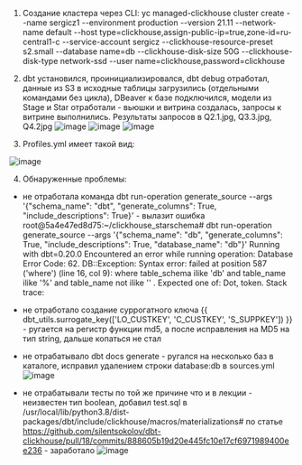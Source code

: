1. Создание кластера через CLI:
yc managed-clickhouse cluster create --name sergicz1 --environment production --version 21.11 --network-name default --host type=clickhouse,assign-public-ip=true,zone-id=ru-central1-c --service-account sergicz --clickhouse-resource-preset s2.small --database name=db --clickhouse-disk-size 50G --clickhouse-disk-type network-ssd --user name=clickhouse,password=clickhouse

2. dbt установился, проинициализировался, dbt debug отработал, данные из S3 в исходные таблицы загрузились (отдельными командами без цикла), DBeaver к базе подключился, модели из Stage и Star отработали - вьюшки и витрина создалась, запросы к витрине выполнились. Результаты запросов в Q2.1.jpg, Q3.3.jpg, Q4.2jpg
![image](https://user-images.githubusercontent.com/98316269/150785865-7caf5cb3-ae66-466e-bcaf-ec6914aedc90.png)
![image](https://user-images.githubusercontent.com/98316269/150785958-f1d449a8-9b94-48a9-8096-ff5ce843d633.png)
![image](https://user-images.githubusercontent.com/98316269/150786007-57c3eedf-a0dd-422b-b810-15fcb84076ce.png)

3. Profiles.yml имеет такой вид:

![image](https://user-images.githubusercontent.com/98316269/150786144-3cfe5972-5d47-46c0-a3ee-d2db92b6f1bc.png)
     
4. Обнаруженные проблемы:
- не отработала команда dbt run-operation generate_source --args '{"schema_name": "dbt", "generate_columns": True, "include_descriptions": True}' - вылазит ошибка
root@5a4e47ed8d75:~/clickhouse_starschema# dbt run-operation generate_source --args '{"schema_name": "db", "generate_columns": True, "include_descriptions": True, "database_name": "db"}'
Running with dbt=0.20.0
Encountered an error while running operation: Database Error
  Code: 62.
  DB::Exception: Syntax error: failed at position 587 ('where') (line 16, col 9): where table_schema ilike 'db'
          and table_name ilike '%'
          and table_name not ilike ''
  . Expected one of: Dot, token. Stack trace:
  
- не отработало создание суррогатного ключа {{ dbt_utils.surrogate_key(['LO_CUSTKEY', 'C_CUSTKEY', 'S_SUPPKEY']) }} - ругается на регистр функции md5, а после исправления на MD5  на тип string, дальше копаться не стал

- не отрабатывало dbt docs generate - ругался на несколько баз в каталоге, исправил удалением строки database:db в sources.yml
![image](https://user-images.githubusercontent.com/98316269/150785530-a11d0127-121f-4b2d-ad64-00b5ef520c77.png)

- не отрабатывали тесты по той же причине что и в лекции - неизвестен тип boolean, добавил test.sql в /usr/local/lib/python3.8/dist-packages/dbt/include/clickhouse/macros/materializations# по статье https://github.com/silentsokolov/dbt-clickhouse/pull/18/commits/888605b19d20e445fc10e17cf6971989400ee236 - заработало
![image](https://user-images.githubusercontent.com/98316269/150785322-4cca167e-3981-42b1-bc42-db8b263c2690.png)
